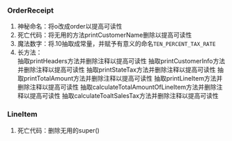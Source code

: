 ### OrderReceipt
1. 神秘命名：将o改成order以提高可读性  
2. 死亡代码：将无用的方法printCustomerName删除以提高可读性  
3. 魔法数字：将.10抽取成常量，并赋予有意义的命名`TEN_PERCENT_TAX_RATE`  
4. 长方法：   
   抽取printHeaders方法并删除注释以提高可读性
   抽取printCustomerInfo方法并删除注释以提高可读性
   抽取printStateTax方法并删除注释以提高可读性
   抽取printTotalAmount方法并删除注释以提高可读性
   抽取printLineItem方法并删除注释以提高可读性
   抽取calculateTotalAmountOfLineItem方法并删除注释以提高可读性
   抽取calculateToaltSalesTax方法并删除注释以提高可读性
   
### LineItem
1. 死亡代码：删除无用的super()
   
   
